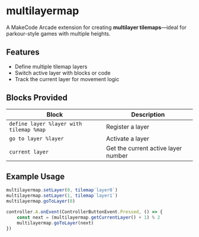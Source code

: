# multilayermap

A MakeCode Arcade extension for creating **multilayer tilemaps**—ideal for parkour-style games with multiple heights.

## Features

- Define multiple tilemap layers
- Switch active layer with blocks or code
- Track the current layer for movement logic

## Blocks Provided

| Block | Description |
|-------|-------------|
| `define layer %layer with tilemap %map` | Register a layer |
| `go to layer %layer` | Activate a layer |
| `current layer` | Get the current active layer number |

## Example Usage

```ts
multilayermap.setLayer(0, tilemap`layer0`)
multilayermap.setLayer(1, tilemap`layer1`)
multilayermap.goToLayer(0)

controller.A.onEvent(ControllerButtonEvent.Pressed, () => {
    const next = (multilayermap.getCurrentLayer() + 1) % 2
    multilayermap.goToLayer(next)
})
